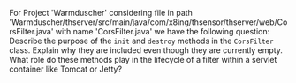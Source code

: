 For Project 'Warmduscher' considering file in path 'Warmduscher/thserver/src/main/java/com/x8ing/thsensor/thserver/web/CorsFilter.java' with name 'CorsFilter.java' we have the following question: 
Describe the purpose of the `init` and `destroy` methods in the `CorsFilter` class.  Explain why they are included even though they are currently empty. What role do these methods play in the lifecycle of a filter within a servlet container like Tomcat or Jetty?